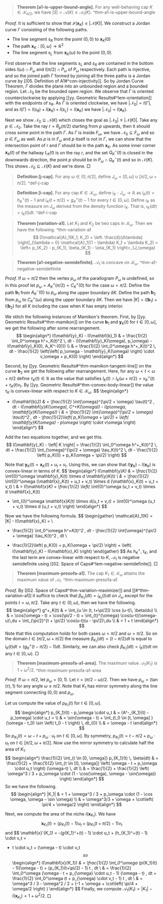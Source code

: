 
> __Theorem [a1-is-upper-bound-angle].__ For any well-behaving cap $K \in \mathcal{K}_{\pi/2}$, we have $|S| = \mathcal{A}(K) \leq \mathcal{A}_1(K)$. ^thm-a1-is-upper-bound-angle

_Proof._ It is sufficient to show that $\mathcal{I}(\mathbf{x}_K) \leq |\mathcal{N}(K)|$. We construct a Jordan curve $\Gamma$ consisting of the following paths.

- The line segment $s_R$ from the point $(0, 0)$ to $\mathbf{x}_K(0)$
- The path $\mathbf{x}_K : [0, \omega] \to \mathbb{R}^2$
- The line segment $s_L$ from $\mathbf{x}_K(\omega)$ to the point $(0, 0)$.

First observe that the line segments $s_L$ and $s_R$ are contained in the bottom sides $l(\omega) \cap P_\omega$ and $l(\pi/2) \cap P_\omega$ of $P_\omega$ respectively. Each path is injective, and so the joined path $\Gamma$ formed by joining all the three paths is a Jordan curve by [[05. Definition of A1#^con-injectivity]]. So by Jordan Curve Theorem, $\Gamma$ divides the plane into an unbounded region and a bounded region. Let $\mathcal{N}_0$ be the bounded open region. We observe that $\Gamma$ is oriented counterclockwise by applying [[yy. Geometric Results#^lem-orientation]] with the endpoints of $s_R$. As $\Gamma$ is oriented clockwise, we have $\left| \mathcal{N}_0 \right| = I(\Gamma)$, and as $I(\Gamma) = I(s_R) + I(\mathbf{x}_K) + I(s_L) = I(\mathbf{x}_K)$ we have $\left| \mathcal{N}_0 \right| = I(\mathbf{x}_K)$.

Next we show $\mathcal{N}_0 \subseteq \mathcal{N}(K)$ which closes the goal as $\left| \mathcal{N}_0 \right| \leq \left| \mathcal{N}(K) \right|$. Take any $p \in \mathcal{N}_0$. Take the ray $r = R_p(\pi/2)$ starting from $p$ upwards, then it should cross some point in the path $\Gamma$. As $\Gamma$ is inside $F_\omega$, we have $\mathcal{N}_0 \subseteq F_\omega$ and so $p \in F_\omega$ as well. As $p$ is in $F_\omega$ and $p$ itself is not in $\Gamma$, we can show that the intersection point of $r$ and $\Gamma$ should be in the path $\mathbf{x}_K$. As some inner corner $\mathbf{x}_K(t)$ of the hallway $L_K(t)$ is on the ray $r$, and the set $Q^-_K(t)$ is closed in the downwards direction, the point $p$ should be in $P_\omega \cap Q^-_K(t)$ and so in $\mathcal{N}(K)$. This shows $\mathcal{N}_0 \subseteq \mathcal{N}(K)$ and we're done. □


> __Definition [j-cap].__ For any $\omega \in [0, \pi/2]$, define $J_\omega = [0, \omega] \cup [\pi/2, \omega + \pi/2]$. ^def-j-cap

> __Definition [i-cap].__ For any cap $K \in \mathcal{K}_\omega$, define $i_K : J_\omega \to \mathbb{R}$ as $i_K(t) = h_K^+(t) - 1$ and $i_K(t + \pi / 2) = g^+_K(t) - 1$ for every $t \in [0, \omega]$. Define $\iota_K$ as the measure on $J_\omega$ derived from the density function $i_K$. That is, $\iota_K(dt) = i_K(t) dt$. ^def-i-cap

> __Theorem [variation-a1].__ Let $K_1$ and $K_2$ be two caps in $\mathcal{K}_\omega$. Then we have the following. ^thm-variation-a1
$$
D\mathcal{A}_1(K_1; K_2) = \left. \frac{d}{d\lambda} \right|_{\lambda = 0} \mathcal{A}_1((1 - \lambda) K_1 + \lambda K_2)
= \left< p_{K_2} - p_{K_1}, \beta_{K_1} - \iota_{K_1} \right>_{J_\omega}
$$

> __Theorem [a1-negative-semidefinite].__ $\mathcal{A}_1$ is concave on $\mathcal{K}_\omega$. ^thm-a1-negative-semidefinite

_Proof._ If $\omega = \pi/2$ then the vertex $p_\omega$ of the parallogram $P_\omega$ is undefined, so in this proof let $p_\omega = A^+_K(\pi/2) = C^+_K(0)$ for the case $\omega = \pi/2$. Define the path $\mathbf{b}_1$ from $A_K^-(0)$ to $p_\omega$ along the upper boundary $\delta K$. Define the path $\mathbf{b}_2$ from $p_\omega$ to $C_K^+(\omega)$ along the upper boundary $\delta K$. Then we have $|K| = I(\mathbf{b}_1) + I(\mathbf{b}_2)$ for all $K$ including the case when $K$ has empty interior.

We stitch the following instances of Mamikon's theorem. First, by [[yy. Geometric Results#^thm-mamikon]] on the curve $\mathbf{b}_1$ and $\mathbf{y}_K(t)$ for $t \in [0, \omega]$, we get the following after some rearrangement.
$$
\begin{align*}
I(\mathbf{y}_K) - I(\mathbf{b}_1) & = \frac{1}{2} \int_0^\omega h^+_K(t)^2 \, dt - (I(\mathbf{y}_K(\omega), p_\omega) - I(\mathbf{y}_K(0), A_K^-(0))) \\
& = \frac{1}{2} \int_0^\omega h^+_K(t)^2 \, dt - \frac{1}{2} \left(\left( p_\omega - \mathbf{y}_K(\omega) \right) \cdot v_\omega + p_K(0) \right) 
\end{align*}
$$

Second, by [[yy. Geometric Results#^thm-mamikon-tangent-line]] on the curve $\mathbf{b}_2$ we get the following after rearrangement. Here, for any $\omega < t < \omega + \pi/2$ define $\tau_K(t) \in \mathbb{R}$ as the value that satisfies $l_K(t) \cap l_K(\omega + \pi/2) = v_K^+(t) + \tau_K(t) v_t$. By [[yy. Geometric Results#^thm-convex-body-linear]] the value $\tau_K$ is convex-linear with respect to $K \in \mathcal{K}_\omega$.
$$
\begin{align*}
- I(\mathbf{b}_2) & = \frac{1}{2} \int_{\omega}^{\pi/2 + \omega} \tau(t)^2 \, dt - I(\mathbf{y}_K(\omega), C^+_K(\omega)) - I(p_\omega, \mathbf{y}_K(\omega))  \\
& = \frac{1}{2} \int_{\omega}^{\pi/2 + \omega} \tau(t)^2 \, dt - \frac{1}{2}\left( p_K(\omega + \pi/2) + \left( \mathbf{y}_K(\omega) - p_\omega \right) \cdot v_\omega \right) 
\end{align*}
$$

Add the two equations together, and we get this.
$$
I(\mathbf{y}_K) - \left| K \right| = \frac{1}{2} \int_0^\omega h^+_K(t)^2 \, dt +  \frac{1}{2} \int_{\omega}^{\pi/2 + \omega} \tau_K(t)^2 \, dt - \frac{1}{2} \left( p_K(0) + p_K(\omega + \pi/2) \right) 
$$

Note that $\mathbf{y}_K(t) = \mathbf{x}_K(t) + u_t + v_t$. Using this, we can show that $I(\mathbf{y}_K) - I(\mathbf{x}_K)$ is convex-linear in terms of $K$.
$$
\begin{align*}
I(\mathbf{y}_K) & = \frac{1}{2} \int_{0}^\omega \mathbf{y}_K(t) \times d \mathbf{y}_K(t) \\
& = \frac{1}{2} \int_{0}^\omega (\mathbf{x}_K(t) + u_t + v_t) \times d (\mathbf{x}_K(t) + u_t + v_t)  \\
& = I(\mathbf{x}_K) + \frac{1}{2} \left( \int_{0}^\omega (u_t + v_t) \times d \mathbf{x}_K(t) 
+ \int_{0}^\omega \mathbf{x}_K(t) \times d(u_t + v_t) + \int_{0}^\omega (u_t + v_t) \times d (u_t + v_t) \right) 
\end{align*}
$$

Now we have the following formula. 
$$
\begin{gather}
\mathcal{A}_1(K) = |K| - I(\mathbf{x}_K) =  \\
 - \frac{1}{2} \int_0^\omega h^+_K(t)^2 \, dt - \frac{1}{2} \int_{\omega}^{\pi/2 + \omega} \tau_K(t)^2 \, dt  \\
 + \frac{1}{2}\left( p_K(0) + p_K(\omega + \pi/2) \right) + \left( I(\mathbf{y}_K) - I(\mathbf{x}_K) \right) 
\end{gather}
$$
As $h^+_K, \tau_K$, and the last term are convex-linear with respect to $K$, $\mathcal{A}_1$ is negative semidefinite using [[02. Space of Caps#^lem-negative-semidefinite]]. □

> __Theorem [maximum-presofa-a1].__ The cap $K_1 \in \mathcal{K}_{\omega}$ attains the maximum value of $\mathcal{A}_1$. ^thm-maximum-presofa-a1

_Proof._ By [[02. Space of Caps#^thm-variation-maximizer]] and [[#^thm-variation-a1]] it suffice to check that $\beta_{K_1}(dt) = i_{K_1}(t)dt$ on $J_\omega$ except for the points $t = \omega, \pi/2$. Take any $t \in (0, \omega)$, then we have the following.
$$
\begin{align*}
g^+_K(t) & = \int_{u \in (t, t+\pi/2]} \cos (u-t)\, \beta(du) \\
& = \cos(\omega - t) + \cos(\pi/2 - t) + \int_{t}^{\omega} \cos(u-t)(\omega-u)\,du + \int_{\pi/2}^{t + \pi/2} \cos(u-t)(u - \pi/2)\,du  \\
& = 1 + t
\end{align*}
$$
Note that this computation holds for both cases $\omega < \pi/2$ and $\omega = \pi/2$. So on the domain $t \in (\pi/2, \omega + \pi/2]$ the measure $\beta_{K_1}(dt) = (t - \pi/2) dt$ is equal to $i_K(t) dt = (g^+_K(t - \pi/2) - 1) dt$. Similarly, we can also check $\beta_{K_1}(dt) = i_K(t) dt$ on any $t \in [0, \omega)$. □

> __Theorem [maximum-presofa-a1-area].__ The maximum value $\mathcal{A}_1(K_1)$ is $1 + \omega^2/2$.  ^thm-maximum-presofa-a1-area

_Proof._ If $\omega = \pi/2$, let $p_\omega = (0, 1)$. Let $\tau = (\pi/2-\omega)/2$. Then we have $p_\omega = (\tan(\tau), 1)$ for any angle $\omega \leq \pi/2$. Note that $K_1$ has mirror symmetry along the line segment connecting $(0, 0)$ and $p_\omega$.

Let us compute the value of $p_{K_1}(t)$ for $t \in [0, \omega]$. 
$$
\begin{align*}
p_{K_1}(t) - p_\omega \cdot u_t & = (A^-_{K_1}(t) - p_\omega) \cdot u_t =  \\
& = \sin(\omega - t) + \int_{t_0 \in [t, \omega] } (\omega - t_0) \sin \left( t_0 - t \right) \, dt_{0} \\
& = \omega - t
\end{align*}
$$
So $p_{K_1}(t) = \omega - t + p_{\omega} \cdot u_t$ on $t \in [0, \omega]$. By symmetry, $p_{K_1}(t) = t - \pi/2 + p_\omega \cdot u_t$ on $t \in [\pi/2, \omega + \pi/2]$. Now use the mirror symmetry to calculate half the area of $K_1$.
$$
\begin{align*}
\frac{1}{2} \int_{t \in [0, \omega]} p_{K_1}(t) \, \beta(dt) & = 
\frac{1}{2} + \frac{1}{2} \int_{t \in [0, \omega]} \left( \omega - t + p_\omega \cdot u_t \right)  (\omega-t) \, dt \\
& = \frac{1}{2} + \frac{1}{2} \left( \omega^3 / 3 + p_\omega \cdot (1 - \cos(\omega), \omega - \sin(\omega)) \right) 
\end{align*}
$$
So we have the following.
$$
\begin{align*}
|K_1| & = 1 + \omega^3 / 3 + p_\omega \cdot (1 - \cos \omega, \omega - \sin \omega) \\
& = \omega^3/3 + \omega + \cot\left( \pi/4 + \omega/2 \right)
\end{align*}
$$

Next, we compute the area of the niche $I(\mathbf{x}_{K_1})$. We have 
$$
\mathbf{x}_{K_1}(t) = (p_{K_1}(t) - 1)u_t + (p_{K_1}(t + \pi/2) - 1) v_t
$$
and
$$
\mathbf{x}'_{K_1} = -(g_{K_1}^+(t) - 1) \cdot u_t + (h_{K_1}^+(t) - 1) \cdot v_t = 
- t \cdot u_t + (\omega - t) \cdot v_t
$$
so
$$
\begin{align*}
I(\mathbf{x}_{K_1}) & = \frac{1}{2} \int_0^\omega (p_{K_1}(t) - 1)(\omega - t) + (p_{K_1}(t+\pi/2) - 1) t \, dt  \\
& = \frac{1}{2} \int_0^\omega (\omega - t + p_{\omega} \cdot u_t - 1) (\omega - t) \, dt + 
\frac{1}{2} \int_0^\omega (t + p_{\omega} \cdot v_t - 1) t \, dt \\
& = \omega^3 / 3 - \omega^2 / 2 + (-1 + \omega + \cot\left( \pi/4 + \omega/2 \right) )
\end{align*}
$$
Finally, we compute $\mathcal{A}_1(K_1) = |K_1| - I(\mathbf{x}_{K_1}) = 1 + \omega^2 / 2$. □